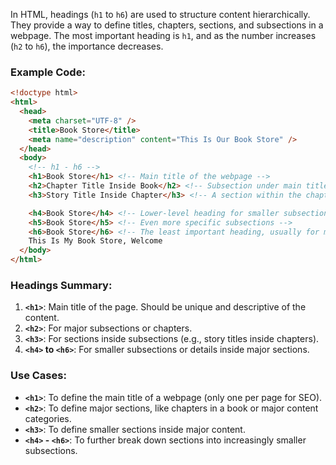 In HTML, headings (`h1` to `h6`) are used to structure content hierarchically. They provide a way to define titles, chapters, sections, and subsections in a webpage. The most important heading is `h1`, and as the number increases (`h2` to `h6`), the importance decreases.
### Example Code:
```html
<!doctype html>
<html>
  <head>
    <meta charset="UTF-8" />
    <title>Book Store</title>
    <meta name="description" content="This Is Our Book Store" />
  </head>
  <body>
    <!-- h1 - h6 -->
    <h1>Book Store</h1> <!-- Main title of the webpage -->
    <h2>Chapter Title Inside Book</h2> <!-- Subsection under main title -->
    <h3>Story Title Inside Chapter</h3> <!-- A section within the chapter -->

    <h4>Book Store</h4> <!-- Lower-level heading for smaller subsections -->
    <h5>Book Store</h5> <!-- Even more specific subsections -->
    <h6>Book Store</h6> <!-- The least important heading, usually for minor sections -->
    This Is My Book Store, Welcome
  </body>
</html>
```
### Headings Summary:
1. **`<h1>`**: Main title of the page. Should be unique and descriptive of the content.
2. **`<h2>`**: For major subsections or chapters.
3. **`<h3>`**: For sections inside subsections (e.g., story titles inside chapters).
4. **`<h4>` to `<h6>`**: For smaller subsections or details inside major sections.
### Use Cases:
- **`<h1>`**: To define the main title of a webpage (only one per page for SEO).
- **`<h2>`**: To define major sections, like chapters in a book or major content categories.
- **`<h3>`**: To define smaller sections inside major content.
- **`<h4>` - `<h6>`**: To further break down sections into increasingly smaller subsections.

